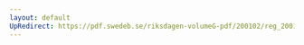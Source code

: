 ```yaml
---
layout: default
UpRedirect: https://pdf.swedeb.se/riksdagen-volumeG-pdf/200102/reg_200102/reg_200102_0184.pdf
---
```

